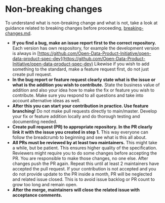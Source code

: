 # Non-breaking changes

To understand what is non-breaking change and what is not, take a look at guidance related to breaking changes before proceeding, [breaking-changes.md](../specification/versions/breaking-changes.md "mention").&#x20;

* **If you find a bug, make an issue report first to the correct repository.** Each version has own respository, for example the development version is always in  [https://github.com/Open-Data-Product-Initiative/open-data-product-spec-dev](https://github.com/Open-Data-Product-Initiative/open-data-product-spec-dev) Likewise if you wish to add something to the standard, make a feature request first, do not just create pull request.&#x20;
* **In the bug report or feature request clearly state what is the issue or what is the addition you wish to contribute.** State the business value of addition and also your idea how to make the fix or feature you wish to contribute. Make sure you respond to all questions and take into account alternative ideas as well.&#x20;
* **After this you can start your contribution in practice. Use feature branching!** Do not make pull requests directly to main/master. Develop your fix or feature addition locally and do thorough testing and documenting needed.&#x20;
* **Create pull request (PR) to appropriate repository. In the PR clearly link it with the issue you created in step 1.** This way everyone can follow the breadcrumb to beginning and see what is this all about.&#x20;
* **All PRs must be reviewed by at least two maintainers.** This might take a while, but be patient. This ensures higher quality of the specification. Reviewers might require you to do some changes before accepting the PR. You are responsible to make those changes, no one else. After changes push the PR again. Repeat this until at least 2 maintainers have accepted the pull request. If your contribution is not accepted and you do not provide update to the PR inside a month, PR will be neglected and related issue closed. This is to avoid issue backlog or PR count to grow too long and remain open.&#x20;
* **After the merge, maintainers will close the related issue with acceptance comments.**&#x20;
